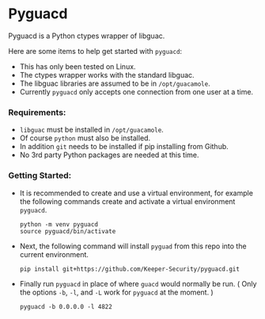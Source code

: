 # Pyguacd

Pyguacd is a Python ctypes wrapper of libguac.

Here are some items to help get started with `pyguacd`:
- This has only been tested on Linux.
- The ctypes wrapper works with the standard libguac.
- The libguac libraries are assumed to be in `/opt/guacamole`.
- Currently `pyguacd` only accepts one connection from one user at a time.

### Requirements:
- `libguac` must be installed in `/opt/guacamole`.
- Of course `python` must also be installed.
- In addition `git` needs to be installed if pip installing from Github.
- No 3rd party Python packages are needed at this time.

### Getting Started:
- It is recommended to create and use a virtual environment,
  for example the following commands create and activate a virtual environment `pyguacd`.
  ```
  python -m venv pyguacd
  source pyguacd/bin/activate
  ```
- Next, the following command will install `pyguad` from this repo into the current environment.
  ```
  pip install git+https://github.com/Keeper-Security/pyguacd.git
  ```
- Finally run `pyguacd` in place of where `guacd` would normally be run.
  ( Only the options `-b`, `-l`, and `-L` work for `pyguacd` at the moment. )
  ```
  pyguacd -b 0.0.0.0 -l 4822
  ```
